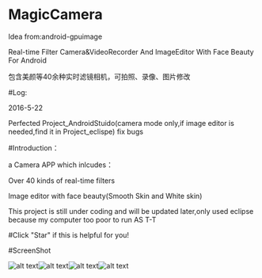 # MagicCamera 

Idea from:android-gpuimage

Real-time Filter Camera&VideoRecorder And ImageEditor With Face Beauty For Android

包含美颜等40余种实时滤镜相机，可拍照、录像、图片修改 

#Log:

2016-5-22

Perfected Project_AndroidStuido(camera mode only,if image editor is needed,find it in Project_eclispe)
fix bugs

#Introduction：

a Camera APP which inlcudes：

Over 40 kinds of real-time filters 

Image editor with face beauty(Smooth Skin and White skin)

This project is still under coding and will be updated later,only used eclipse because my computer too poor to run AS T-T

#Click "Star" if this is helpful for you!

#ScreenShot

![alt text](https://github.com/wuhaoyu1990/MagicCamera/blob/master/Screenshot_1.png)![alt text](https://github.com/wuhaoyu1990/MagicCamera/blob/master/Screenshot_2.png)![alt text](https://github.com/wuhaoyu1990/MagicCamera/blob/master/Screenshot_3.png)![alt text](https://github.com/wuhaoyu1990/MagicCamera/blob/master/Screenshot_4.png)
